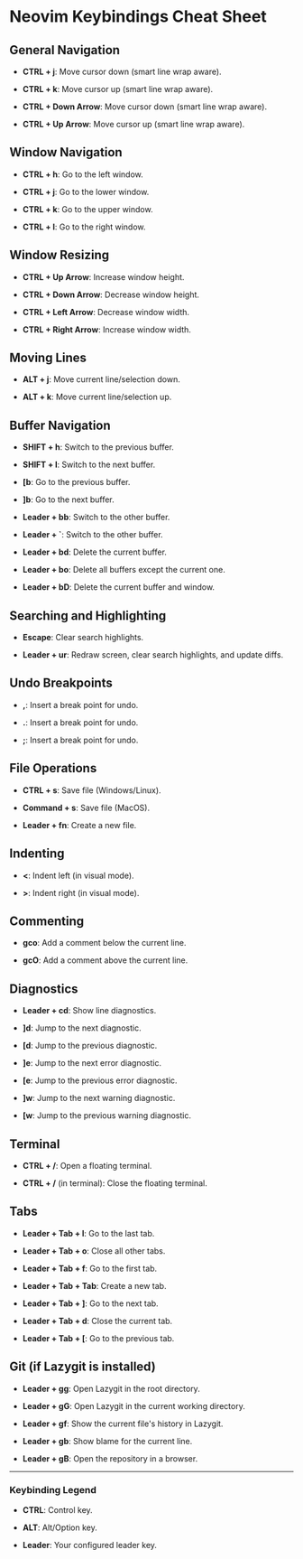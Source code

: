 # Neovim Keybindings Cheat Sheet



## General Navigation

- **CTRL + j**: Move cursor down (smart line wrap aware).

- **CTRL + k**: Move cursor up (smart line wrap aware).

- **CTRL + Down Arrow**: Move cursor down (smart line wrap aware).

- **CTRL + Up Arrow**: Move cursor up (smart line wrap aware).



## Window Navigation

- **CTRL + h**: Go to the left window.

- **CTRL + j**: Go to the lower window.

- **CTRL + k**: Go to the upper window.

- **CTRL + l**: Go to the right window.



## Window Resizing

- **CTRL + Up Arrow**: Increase window height.

- **CTRL + Down Arrow**: Decrease window height.

- **CTRL + Left Arrow**: Decrease window width.

- **CTRL + Right Arrow**: Increase window width.



## Moving Lines

- **ALT + j**: Move current line/selection down.

- **ALT + k**: Move current line/selection up.



## Buffer Navigation

- **SHIFT + h**: Switch to the previous buffer.

- **SHIFT + l**: Switch to the next buffer.

- **[b**: Go to the previous buffer.

- **]b**: Go to the next buffer.

- **Leader + bb**: Switch to the other buffer.

- **Leader + \`**: Switch to the other buffer.

- **Leader + bd**: Delete the current buffer.

- **Leader + bo**: Delete all buffers except the current one.

- **Leader + bD**: Delete the current buffer and window.



## Searching and Highlighting

- **Escape**: Clear search highlights.

- **Leader + ur**: Redraw screen, clear search highlights, and update diffs.



## Undo Breakpoints

- **,**: Insert a break point for undo.

- **.**: Insert a break point for undo.

- **;**: Insert a break point for undo.



## File Operations

- **CTRL + s**: Save file (Windows/Linux).

- **Command + s**: Save file (MacOS).

- **Leader + fn**: Create a new file.



## Indenting

- **<**: Indent left (in visual mode).

- **>**: Indent right (in visual mode).



## Commenting

- **gco**: Add a comment below the current line.

- **gcO**: Add a comment above the current line.



## Diagnostics

- **Leader + cd**: Show line diagnostics.

- **]d**: Jump to the next diagnostic.

- **[d**: Jump to the previous diagnostic.

- **]e**: Jump to the next error diagnostic.

- **[e**: Jump to the previous error diagnostic.

- **]w**: Jump to the next warning diagnostic.

- **[w**: Jump to the previous warning diagnostic.



## Terminal

- **CTRL + /**: Open a floating terminal.

- **CTRL + /** (in terminal): Close the floating terminal.



## Tabs

- **Leader + Tab + l**: Go to the last tab.

- **Leader + Tab + o**: Close all other tabs.

- **Leader + Tab + f**: Go to the first tab.

- **Leader + Tab + Tab**: Create a new tab.

- **Leader + Tab + ]**: Go to the next tab.

- **Leader + Tab + d**: Close the current tab.

- **Leader + Tab + [**: Go to the previous tab.



## Git (if Lazygit is installed)

- **Leader + gg**: Open Lazygit in the root directory.

- **Leader + gG**: Open Lazygit in the current working directory.

- **Leader + gf**: Show the current file's history in Lazygit.

- **Leader + gb**: Show blame for the current line.

- **Leader + gB**: Open the repository in a browser.



---



### Keybinding Legend

- **CTRL**: Control key.

- **ALT**: Alt/Option key.

- **Leader**: Your configured leader key.
